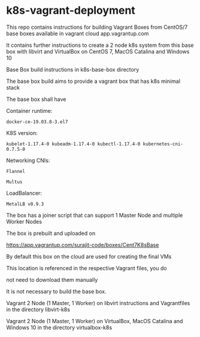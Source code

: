 # k8s-vagrant-deployment

This repo contains instructions for building Vagrant Boxes from CentOS/7 base
boxes available in vagrant cloud app.vagrantup.com

It contains further instructions to create a 2 node k8s system from this base
box with libvirt and VirtualBox on CentOS 7, MacOS Catalina and Windows 10

Base Box build instructions in k8s-base-box directory

  The base box build aims to provide a vagrant box that has k8s minimal stack

  The base box shall have

  Container runtime:

    docker-ce-19.03.8-3.el7

  K8S version:

    kubelet-1.17.4-0 kubeadm-1.17.4-0 kubectl-1.17.4-0 kubernetes-cni-0.7.5-0

  Networking CNIs:

    Flannel

    Multus

  LoadBalancer:

    MetalLB v0.9.3

  The box has a joiner script that can support 1 Master Node and multiple
  Worker Nodes

  The box is prebuilt and uploaded on

  https://app.vagrantup.com/surajit-code/boxes/Cent7K8sBase
  
  By default this box on the cloud are used for creating the final VMs
  
  This location is referenced in the respective Vagrant files, you do
  
  not need to download them manually

  It is not necessary to build the base box.

Vagrant 2 Node (1 Master, 1 Worker) on libvirt instructions and Vagrantfiles
in the directory libvirt-k8s

Vagrant 2 Node (1 Master, 1 Worker) on VirtualBox, MacOS Catalina and Windows 10
in the directory virtualbox-k8s
